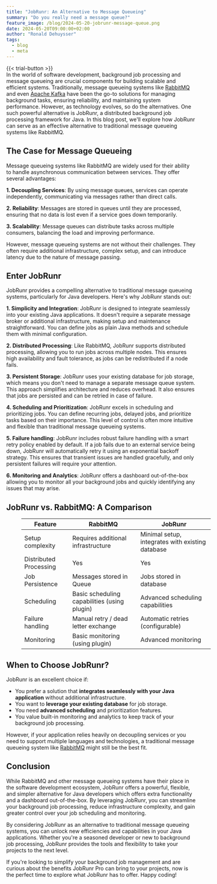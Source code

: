 ```yaml
---
title: "JobRunr: An Alternative to Message Queueing"
summary: "Do you really need a message queue?"
feature_image: /blog/2024-05-20-jobrunr-message-queue.png
date: 2024-05-20T09:00:00+02:00
author: "Ronald Dehuysser"
tags:
  - blog
  - meta
---
```

{{< trial-button >}}

<div style="text-align: center;margin: -2em 0 2em;">
<small style="font-size: 70%;"><a href='https://www.freepik.com/vectors/cartoon-astronaut'></a></small>
</div>

<style type="text/css">
    .post-full-content img {display: inline-block; margin: 0 auto}
</style>


In the world of software development, background job processing and message queueing are crucial components for building scalable and efficient systems. Traditionally, message queueing systems like [RabbitMQ](https://www.rabbitmq.com/) and even [Apache Kafka](https://kafka.apache.org/) have been the go-to solutions for managing background tasks, ensuring reliability, and maintaining system performance. However, as technology evolves, so do the alternatives. One such powerful alternative is JobRunr, a distributed background job processing framework for Java. In this blog post, we'll explore how JobRunr can serve as an effective alternative to traditional message queueing systems like RabbitMQ.

## The Case for Message Queueing
Message queueing systems like RabbitMQ are widely used for their ability to handle asynchronous communication between services. They offer several advantages:

**1. Decoupling Services**: By using message queues, services can operate independently, communicating via messages rather than direct calls.

**2. Reliability**: Messages are stored in queues until they are processed, ensuring that no data is lost even if a service goes down temporarily.

**3. Scalability**: Message queues can distribute tasks across multiple consumers, balancing the load and improving performance.

However, message queueing systems are not without their challenges. They often require additional infrastructure, complex setup, and can introduce latency due to the nature of message passing.

## Enter JobRunr
JobRunr provides a compelling alternative to traditional message queueing systems, particularly for Java developers. Here's why JobRunr stands out:

**1. Simplicity and Integration**: JobRunr is designed to integrate seamlessly into your existing Java applications. It doesn't require a separate message broker or additional infrastructure, making setup and maintenance straightforward. You can define jobs as plain Java methods and schedule them with minimal configuration.

**2. Distributed Processing**: Like RabbitMQ, JobRunr supports distributed processing, allowing you to run jobs across multiple nodes. This ensures high availability and fault tolerance, as jobs can be redistributed if a node fails.

**3. Persistent Storage**: JobRunr uses your existing database for job storage, which means you don't need to manage a separate message queue system. This approach simplifies architecture and reduces overhead. It also ensures that jobs are persisted and can be retried in case of failure.

**4. Scheduling and Prioritization**: JobRunr excels in scheduling and prioritizing jobs. You can define recurring jobs, delayed jobs, and prioritize tasks based on their importance. This level of control is often more intuitive and flexible than traditional message queueing systems.

**5. Failure handling**: JobRunr includes robust failure handling with a smart retry policy enabled by default. If a job fails due to an external service being down, JobRunr will automatically retry it using an exponential backoff strategy. This ensures that transient issues are handled gracefully, and only persistent failures will require your attention.

**6. Monitoring and Analytics**: JobRunr offers a dashboard out-of-the-box allowing you to monitor all your background jobs and quickly identifying any issues that may arise.

## JobRunr vs. RabbitMQ: A Comparison
<figure style="width: 100%">

| Feature                | RabbitMQ                                     | JobRunr                                          |
|------------------------|----------------------------------------------|--------------------------------------------------|
| Setup complexity       | Requires additional infrastructure           | Minimal setup, integrates with existing database |
| Distributed Processing | Yes                                          | Yes                                              |
| Job Persistence        | Messages stored in Queue                     | Jobs stored in database                          |
| Scheduling             | Basic scheduling capabilities (using plugin) | Advanced scheduling capabilities                 |
| Failure handling       | Manual retry / dead letter exchange          | Automatic retries (configurable)                 |
| Monitoring             | Basic monitoring (using plugin)              | Advanced monitoring                              |
</figure>

## When to Choose JobRunr?
JobRunr is an excellent choice if:

- You prefer a solution that **integrates seamlessly with your Java application** without additional infrastructure.
- You want to **leverage your existing database** for job storage.
- You need **advanced scheduling** and prioritization features.
- You value built-in monitoring and analytics to keep track of your background job processing.

However, if your application relies heavily on decoupling services or you need to support multiple languages and technologies, a traditional message queueing system like [RabbitMQ](https://www.rabbitmq.com/) might still be the best fit.

## Conclusion
While RabbitMQ and other message queueing systems have their place in the software development ecosystem, JobRunr offers a powerful, flexible, and simpler alternative for Java developers which offers extra functionality and a dashboard out-of-the-box. By leveraging JobRunr, you can streamline your background job processing, reduce infrastructure complexity, and gain greater control over your job scheduling and monitoring.

By considering JobRunr as an alternative to traditional message queueing systems, you can unlock new efficiencies and capabilities in your Java applications. Whether you're a seasoned developer or new to background job processing, JobRunr provides the tools and flexibility to take your projects to the next level. 

If you're looking to simplify your background job management and are curious about the benefits JobRunr Pro can bring to your projects, now is the perfect time to explore what JobRunr has to offer. Happy coding!


